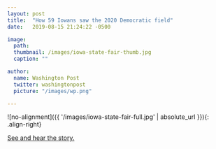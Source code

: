 ```yaml
---
layout: post
title:  "How 59 Iowans saw the 2020 Democratic field"
date:   2019-08-15 21:24:22 -0500

image:
  path: 
  thumbnail: /images/iowa-state-fair-thumb.jpg
  caption: ""

author:
  name: Washington Post
  twitter: washingtonpost
  picture: "/images/wp.png"

---
```


![no-alignment]({{ '/images/iowa-state-fair-full.jpg' | absolute_url }}){: .align-right}

[See and hear the story.][project-link]


[project-link]: https://www.washingtonpost.com/graphics/2019/politics/iowa-state-fair-candidate-recognition/
